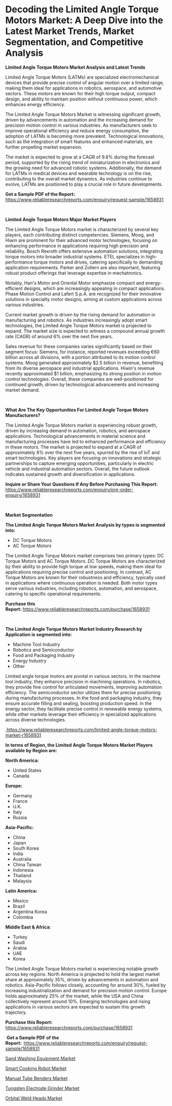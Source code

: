<p><h1>Decoding the Limited Angle Torque Motors Market: A Deep Dive into the Latest Market Trends, Market Segmentation, and Competitive Analysis</h1></p><p><strong>Limited Angle Torque Motors Market Analysis and Latest Trends</strong></p>
<p><p>Limited Angle Torque Motors (LATMs) are specialized electromechanical devices that provide precise control of angular motion over a limited range, making them ideal for applications in robotics, aerospace, and automotive sectors. These motors are known for their high torque output, compact design, and ability to maintain position without continuous power, which enhances energy efficiency.</p><p>The Limited Angle Torque Motors Market is witnessing significant growth, driven by advancements in automation and the increasing demand for precision motion control in various industries. As manufacturers seek to improve operational efficiency and reduce energy consumption, the adoption of LATMs is becoming more prevalent. Technological innovations, such as the integration of smart features and enhanced materials, are further propelling market expansion.</p><p>The market is expected to grow at a CAGR of 9.8% during the forecast period, supported by the rising trend of miniaturization in electronics and the growing need for advanced robotic systems. Additionally, the demand for LATMs in medical devices and wearable technology is on the rise, contributing to the overall market dynamics. As industries continue to evolve, LATMs are positioned to play a crucial role in future developments.</p></p>
<p><strong>Get a Sample PDF of the Report:&nbsp;</strong> <a href="https://www.reliableresearchreports.com/enquiry/request-sample/1658931?utm_campaign=115&utm_medium=2&utm_source=Github&utm_content=ia&utm_term=08042025&utm_id=limited-angle-torque-motors">https://www.reliableresearchreports.com/enquiry/request-sample/1658931</a></p>
<p>&nbsp;</p>
<p><strong>Limited Angle Torque Motors Major Market Players</strong></p>
<p><p>The Limited Angle Torque Motors market is characterized by several key players, each contributing distinct competencies. Siemens, Moog, and Hiwin are prominent for their advanced motor technologies, focusing on enhancing performance in applications requiring high precision and reliability. Bosch Rexroth offers extensive automation solutions, integrating torque motors into broader industrial systems. ETEL specializes in high-performance torque motors and drives, catering specifically to demanding application requirements. Parker and Zollern are also important, featuring robust product offerings that leverage expertise in mechatronics.</p><p>Notably, Han's Motor and Oriental Motor emphasize compact and energy-efficient designs, which are increasingly appealing in compact applications. Phase Motion Control and Lafert S.p.A. are recognized for their innovative solutions in specialty motor designs, aiming at custom applications across various industries.</p><p>Current market growth is driven by the rising demand for automation in manufacturing and robotics. As industries increasingly adopt smart technologies, the Limited Angle Torque Motors market is projected to expand. The market size is expected to witness a compound annual growth rate (CAGR) of around 6% over the next five years.</p><p>Sales revenue for these companies varies significantly based on their segment focus: Siemens, for instance, reported revenues exceeding €60 billion across all divisions, with a portion attributed to its motion control systems. Moog generated approximately $2.5 billion in revenue, benefiting from its diverse aerospace and industrial applications. Hiwin's revenue recently approximated $1 billion, emphasizing its strong position in motion control technologies. Overall, these companies are well-positioned for continued growth, driven by technological advancements and increasing market demand.</p></p>
<p>&nbsp;</p>
<p><strong>What Are The Key Opportunities For Limited Angle Torque Motors Manufacturers?</strong></p>
<p><p>The Limited Angle Torque Motors market is experiencing robust growth, driven by increasing demand in automation, robotics, and aerospace applications. Technological advancements in material science and manufacturing processes have led to enhanced performance and efficiency in these motors. The market is projected to expand at a CAGR of approximately 8% over the next five years, spurred by the rise of IoT and smart technologies. Key players are focusing on innovations and strategic partnerships to capture emerging opportunities, particularly in electric vehicle and industrial automation sectors. Overall, the future outlook indicates sustained growth and diversification in applications.</p></p>
<p><strong>Inquire or Share Your Questions If Any Before Purchasing This Report:</strong> <a href="https://www.reliableresearchreports.com/enquiry/pre-order-enquiry/1658931?utm_campaign=115&utm_medium=2&utm_source=Github&utm_content=ia&utm_term=08042025&utm_id=limited-angle-torque-motors">https://www.reliableresearchreports.com/enquiry/pre-order-enquiry/1658931</a></p>
<p>&nbsp;</p>
<p><strong>Market Segmentation</strong></p>
<p><strong>The Limited Angle Torque Motors Market Analysis by types is segmented into:</strong></p>
<p><ul><li>DC Torque Motors</li><li>AC Torque Motors</li></ul></p>
<p><p>The Limited Angle Torque Motors market comprises two primary types: DC Torque Motors and AC Torque Motors. DC Torque Motors are characterized by their ability to provide high torque at low speeds, making them ideal for applications requiring precise control and positioning. In contrast, AC Torque Motors are known for their robustness and efficiency, typically used in applications where continuous operation is needed. Both motor types serve various industries, including robotics, automation, and aerospace, catering to specific operational requirements.</p></p>
<p><strong>Purchase this Report:&nbsp;</strong><a href="https://www.reliableresearchreports.com/purchase/1658931?utm_campaign=115&utm_medium=2&utm_source=Github&utm_content=ia&utm_term=08042025&utm_id=limited-angle-torque-motors">https://www.reliableresearchreports.com/purchase/1658931</a></p>
<p>&nbsp;</p>
<p><strong>The Limited Angle Torque Motors Market Industry Research by Application is segmented into:</strong></p>
<p><ul><li>Machine Tool Industry</li><li>Robotics and Semiconductor</li><li>Food and Packaging Industry</li><li>Energy Industry</li><li>Other</li></ul></p>
<p><p>Limited angle torque motors are pivotal in various sectors. In the machine tool industry, they enhance precision in machining operations. In robotics, they provide fine control for articulated movements, improving automation efficiency. The semiconductor sector utilizes them for precise positioning during manufacturing processes. In the food and packaging industry, they ensure accurate filling and sealing, boosting production speed. In the energy sector, they facilitate precise control in renewable energy systems, while other markets leverage their efficiency in specialized applications across diverse technologies.</p></p>
<p><a href="https://www.reliableresearchreports.com/limited-angle-torque-motors-market-r1658931?utm_campaign=115&utm_medium=2&utm_source=Github&utm_content=ia&utm_term=08042025&utm_id=limited-angle-torque-motors">&nbsp;https://www.reliableresearchreports.com/limited-angle-torque-motors-market-r1658931</a></p>
<p><strong>In terms of Region, the Limited Angle Torque Motors Market Players available by Region are:</strong></p>
<p>
    <p> <strong> North America: </strong>
        <ul>
            <li>United States</li>
            <li>Canada</li>
        </ul>
        </p> 
    <p> <strong> Europe: </strong>
        <ul>
            <li>Germany</li>
            <li>France</li>
            <li>U.K.</li>
            <li>Italy</li>
            <li>Russia</li>
        </ul>
        </p> 
    <p> <strong> Asia-Pacific: </strong>
        <ul>
            <li>China</li>
            <li>Japan</li>
            <li>South Korea</li>
            <li>India</li>
            <li>Australia</li>
            <li>China Taiwan</li>
            <li>Indonesia</li>
            <li>Thailand</li>
            <li>Malaysia</li>
        </ul>
        </p> 
    <p> <strong> Latin America: </strong>
        <ul>
            <li>Mexico</li>
            <li>Brazil</li>
            <li>Argentina Korea</li>
            <li>Colombia</li>
        </ul>
        </p> 
    <p> <strong> Middle East & Africa: </strong>
        <ul>
            <li>Turkey</li>
            <li>Saudi</li>
            <li>Arabia</li>
            <li>UAE</li>
            <li>Korea</li>
        </ul>
    </p>
    </p>
<p><p>The Limited Angle Torque Motors market is experiencing notable growth across key regions. North America is projected to hold the largest market share at approximately 35%, driven by advancements in automation and robotics. Asia-Pacific follows closely, accounting for around 30%, fueled by increasing industrialization and demand for precision motion control. Europe holds approximately 25% of the market, while the USA and China collectively represent around 10%. Emerging technologies and rising applications in various sectors are expected to sustain this growth trajectory.</p></p>
<p><strong>Purchase this Report: </strong><a href="https://www.reliableresearchreports.com/purchase/1658931?utm_campaign=115&utm_medium=2&utm_source=Github&utm_content=ia&utm_term=08042025&utm_id=limited-angle-torque-motors">https://www.reliableresearchreports.com/purchase/1658931</a></p>
<p>&nbsp;<strong>Get a Sample PDF of the Report:&nbsp;&nbsp;</strong><a href="https://www.reliableresearchreports.com/enquiry/request-sample/1658931?utm_campaign=115&utm_medium=2&utm_source=Github&utm_content=ia&utm_term=08042025&utm_id=limited-angle-torque-motors">https://www.reliableresearchreports.com/enquiry/request-sample/1658931</a></p>
<p><strong></strong></p>
<p><p><a href="https://github.com/billejuman43/Market-Research-Report-List-1/blob/main/sand-washing-equipment-market.md?utm_campaign=115&utm_medium=2&utm_source=Github&utm_content=ia&utm_term=08042025&utm_id=limited-angle-torque-motors">Sand Washing Equipment Market</a></p><p><a href="https://github.com/storcweithzg/Market-Research-Report-List-1/blob/main/smart-cooking-robot-market.md?utm_campaign=115&utm_medium=2&utm_source=Github&utm_content=ia&utm_term=08042025&utm_id=limited-angle-torque-motors">Smart Cooking Robot Market</a></p><p><a href="https://github.com/seibttullyjh/Market-Research-Report-List-1/blob/main/manual-tube-benders-market.md?utm_campaign=115&utm_medium=2&utm_source=Github&utm_content=ia&utm_term=08042025&utm_id=limited-angle-torque-motors">Manual Tube Benders Market</a></p><p><a href="https://github.com/shroffuhpa/Market-Research-Report-List-1/blob/main/tungsten-electrode-grinder-market.md?utm_campaign=115&utm_medium=2&utm_source=Github&utm_content=ia&utm_term=08042025&utm_id=limited-angle-torque-motors">Tungsten Electrode Grinder Market</a></p><p><a href="https://github.com/dafertsuria/Market-Research-Report-List-1/blob/main/orbital-weld-heads-market.md?utm_campaign=115&utm_medium=2&utm_source=Github&utm_content=ia&utm_term=08042025&utm_id=limited-angle-torque-motors">Orbital Weld Heads Market</a></p></p>